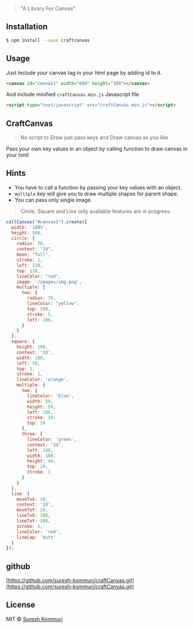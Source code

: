> "A Library For Canvas"

## Installation

```sh
$ npm install --save craftcanvas
```

## Usage

Just Include your canvas tag in your html page by adding id to it.

```html
<canvas id="canvas1" width="600" height="300"></canvas>
```

And include minified `craftCanvas.min.js` Javascript file

```html
<script type="text/javascript" src="craftCanvas.min.js"></script>
```

<h2>CraftCanvas</h2>

> No script to Draw just pass keys and Draw canvas as you like

Pass your own key values in an object by calling function to draw canvas in your hmtl

<h2>Hints</h2>

* You have to call a function by passing your key values with an object.
* `multiple` key will give you to draw multiple shapes for parent shape.
* You can pass only single image.

> Circle, Square and Line only available features are in progress.

```Javascript
callCanvas("#canvas1").create({
  width: '100%',
  height: 500,
  circle: {
    radius: 70,
    context: "2d",
    moon: "full",
    stroke: 1,
    left: 150,
    top: 120,
    lineColor: "red",
    image: '/images/img.png',
    multiple: {
      two: {
        radius: 70,
        lineColor: "yellow",
        top: 100,
        stroke: 5,
        left: 100,
      }
    }
  },
  square: {
    height: 100,
    context: '2d',
    width: 180,
    left: 50,
    top: 1,
    stroke: 1,
    lineColor: 'orange',
    multiple: {
      two: {
        lineColor: 'blue',
        width: 50,
        height: 50,
        left: 200,
        stroke: 10,
        top: 10
      },
      three: {
        lineColor: 'green',
        context: '2d',
        left: 100,
        width: 100,
        height: 40,
        top: 20,
        stroke: 1
      }
    }
  },
  line: {
    moveToX: 10,
    context: '2d',
    moveToY: 20,
    lineToX: 200,
    lineToY: 100,
    stroke: 5,
    lineColor: 'red',
    lineCap: 'butt'
  }
});
```

## github

[https://github.com/suresh-kommuri/craftCanvas.git](https://github.com/suresh-kommuri/craftCanvas.git)

## License

MIT © [Suresh Kommuri](https://github.com/suresh-kommuri)
